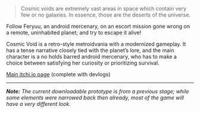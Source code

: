 > Cosmic voids are extremely vast areas in space which contain very few or no galaxies. In essence, those are the deserts of the universe.

Follow Feryuu, an android mercenary, on an escort mission gone wrong on a remote, uninhabited planet; and try to escape it alive!

Cosmic Void is a retro-style metroidvania with a modernized gameplay. It has a tense narrative closely tied with the planet’s lore, and the main character is a no holds barred android mercenary, who has to make a choice between satisfying her curiosity or prioritizing survival.

[Main itchi.io page](https://duality-workshop.itch.io/cosmic-void) (complete with devlogs)

---

***Note:** The current downloadable prototype is from a previous stage; while some elements were narrowed back then already, most of the game will have a very different look.*
